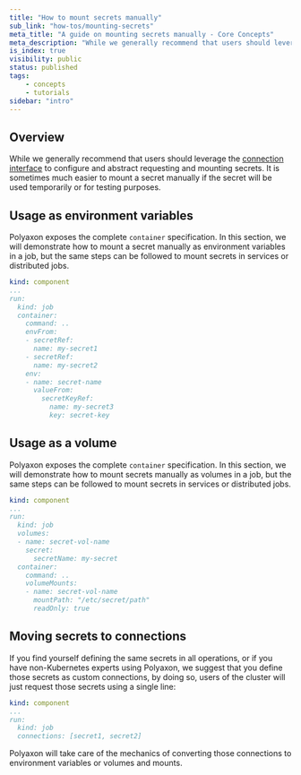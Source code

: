 ```yaml
---
title: "How to mount secrets manually"
sub_link: "how-tos/mounting-secrets"
meta_title: "A guide on mounting secrets manually - Core Concepts"
meta_description: "While we generally recommend that users should leverage the connection interface to configure and abstract requesting and mounting secrets, it's possible to mount secrets manually."
is_index: true
visibility: public
status: published
tags:
    - concepts
    - tutorials
sidebar: "intro"
---
```


## Overview

While we generally recommend that users should leverage the [connection interface](/docs/setup/connections/)
to configure and abstract requesting and mounting secrets.
It is sometimes much easier to mount a secret manually if the secret will be used temporarily or for testing purposes.

## Usage as environment variables

Polyaxon exposes the complete `container` specification.
In this section, we will demonstrate how to mount a secret manually as environment variables in a job, but the same steps can be followed to mount secrets in services or distributed jobs.

```yaml
kind: component
...
run:
  kind: job
  container:
    command: ..
    envFrom:
    - secretRef:
      name: my-secret1
    - secretRef:
      name: my-secret2
    env:
    - name: secret-name
      valueFrom:
        secretKeyRef:
          name: my-secret3
          key: secret-key
```

## Usage as a volume

Polyaxon exposes the complete `container` specification.
In this section, we will demonstrate how to mount secrets manually as volumes in a job, but the same steps can be followed to mount secrets in services or distributed jobs.

```yaml
kind: component
...
run:
  kind: job
  volumes:
  - name: secret-vol-name
    secret:
      secretName: my-secret
  container:
    command: ..
    volumeMounts:
    - name: secret-vol-name
      mountPath: "/etc/secret/path"
      readOnly: true
```

## Moving secrets to connections

If you find yourself defining the same secrets in all operations, or if you have non-Kubernetes experts using Polyaxon, 
we suggest that you define those secrets as custom connections, by doing so, users of the cluster will just request those secrets using a single line:

```yaml
kind: component
...
run:
  kind: job
  connections: [secret1, secret2]
```

Polyaxon will take care of the mechanics of converting those connections to environment variables or volumes and mounts.
